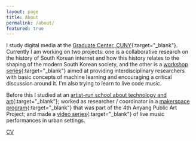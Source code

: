```yaml
---
layout: page
title: About
permalink: /about/
featured: true
---
```


I study digital media at the [Graduate Center, CUNY][gc]{:target="_blank"}. Currently I am working on two projects: one is a collaborative research on the history of South Korean internet and how this history relates to the shaping of the modern South Korean society, and the other is a [workshop series][cml]{:target="_blank"} aimed at providing interdisciplinary researchers with basic concepts of machine learning and encouraging a critical discussion around it. I'm also trying to learn to live code music.

Before this I studied at an [artist-run school about technology and art][sfpc]{:target="_blank"}; worked as researcher / coordinator in a [makerspace program][makinglab]{:target="_blank"} that was part of the 4th Anyang Public Art Project; and made a [video series][recandplaynet]{:target="_blank"} of live music performances in urban settings.

[CV]({{site.baseurl}}/assets/Koh-CV.pdf)

[gc]: http://www.gc.cuny.edu/ 
[cml]: http://newmedialab.cuny.edu
[makinglab]: https://apap.or.kr/en/makinglab/
[recandplaynet]: http://recandplay.net
[sfpc]: http://sfpc.io
[b1sd]: https://byung1shindle.bandcamp.com/